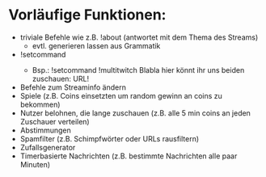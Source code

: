 # Vorläufige Funktionen:

* triviale Befehle wie z.B. !about (antwortet mit dem Thema des Streams)
    * evtl. generieren lassen aus Grammatik
* !setcommand <command> <message>
    * Bsp.: !setcommand !multitwitch Blabla hier könnt ihr uns beiden zuschauen: URL!
* Befehle zum Streaminfo ändern
* Spiele (z.B. Coins einsetzten um random gewinn an coins zu bekommen)
* Nutzer belohnen, die lange zuschauen (z.B. alle 5 min coins an jeden Zuschauer verteilen)
* Abstimmungen
* Spamfilter (z.B. Schimpfwörter oder URLs rausfiltern)
* Zufallsgenerator
* Timerbasierte Nachrichten (z.B. bestimmte Nachrichten alle paar Minuten)
